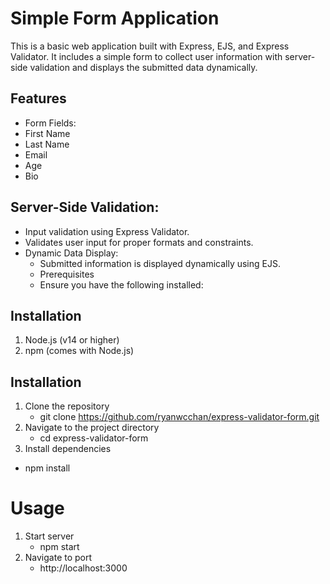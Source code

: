 # Simple Form Application
This is a basic web application built with Express, EJS, and Express Validator. It includes a simple form to collect user information with server-side validation and displays the submitted data dynamically.

## Features
- Form Fields:  
- First Name  
- Last Name  
- Email  
- Age
- Bio
  
## Server-Side Validation:
- Input validation using Express Validator.
- Validates user input for proper formats and constraints.
- Dynamic Data Display:
  - Submitted information is displayed dynamically using EJS.
  - Prerequisites
  - Ensure you have the following installed:

## Installation
1. Node.js (v14 or higher)
2. npm (comes with Node.js)

## Installation
1. Clone the repository
   - git clone https://github.com/ryanwcchan/express-validator-form.git
2. Navigate to the project directory
   - cd express-validator-form
3. Install dependencies
  - npm install

# Usage
1. Start server
   - npm start
2. Navigate to port
   - http://localhost:3000
